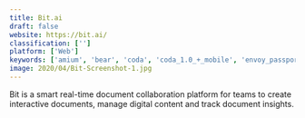 ```yaml
---
title: Bit.ai
draft: false 
website: https://bit.ai/
classification: ['']
platform: ['Web']
keywords: ['amium', 'bear', 'coda', 'coda_1.0_+_mobile', 'envoy_passport', 'evernote', 'google_drive', 'intralinks_via', 'jama_connect', 'jaunt', 'keyme_rfid', 'notion_for_ios', 'poda', 'reactivepad', 'smashdocs', 'slab', 'slite', 'tripstir']
image: 2020/04/Bit-Screenshot-1.jpg
---
```

Bit is a smart real-time document collaboration platform for teams to create interactive documents, manage digital content and track document insights.